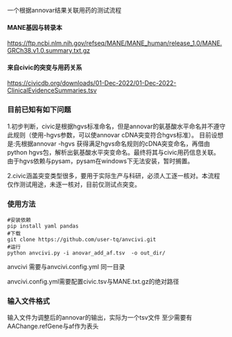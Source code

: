 
一个根据annovar结果关联用药的测试流程

#### MANE基因与转录本
https://ftp.ncbi.nlm.nih.gov/refseq/MANE/MANE_human/release_1.0/MANE.GRCh38.v1.0.summary.txt.gz

#### 来自civic的突变与用药关系
https://civicdb.org/downloads/01-Dec-2022/01-Dec-2022-ClinicalEvidenceSummaries.tsv

### 目前已知有如下问题
1.初步判断，civic是根据hgvs标准命名，但是annovar的氨基酸水平命名并不遵守此规则（使用-hgvs参数，可以使annovar cDNA突变符合hgvs标准）。
目前设想是:先根据annovar -hgvs 获得满足hgvs命名规则的cDNA突变命名，再借由python hgvs包，解析出氨基酸水平突变命名。最终将其与civic用药信息关联。
由于hgvs依赖与pysam，pysam在windows下无法安装，暂时搁置。

2.civic涵盖突变类型很多，要用于实际生产与科研，必须人工逐一核对。本流程仅作测试用途，未逐一核对，目前仅测试点突变。
### 使用方法
```
#安装依赖
pip install yaml pandas
#下载
git clone https://github.com/user-tq/anvcivi.git
#运行
python anvcivi.py -i anovar_add_af.tsv  -o out_dir/
```
anvcivi 需要与anvcivi.config.yml 同一目录

anvcivi.config.yml需要配置civic.tsv与MANE.txt.gz的绝对路径
### 输入文件格式 
输入文件为调整后的annovar的输出，实际为一个tsv文件
至少需要有AAChange.refGene与af作为表头
